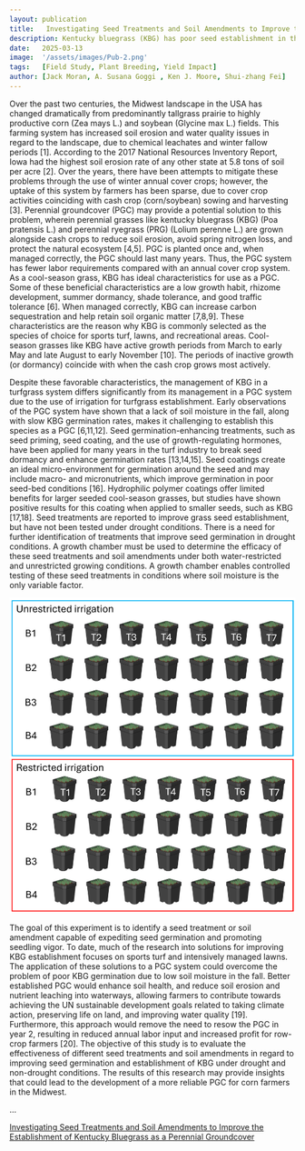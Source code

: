 ```yaml
---
layout: publication
title:   Investigating Seed Treatments and Soil Amendments to Improve the Establishment of Kentucky Bluegrass as a Perennial Groundcover
description: Kentucky bluegrass (KBG) has poor seed establishment in the fall when used as a perennial groundcover in corn production. This study was conducted to investigate the effect of various seed treatments and soil amendments on the establishment of KBG under drought and non-drought conditions, simulated in a growth chamber.
date:   2025-03-13
image:  '/assets/images/Pub-2.png'
tags:   [Field Study, Plant Breeding, Yield Impact]
author: [Jack Moran, A. Susana Goggi , Ken J. Moore, Shui-zhang Fei]
---
```


Over the past two centuries, the Midwest landscape in the USA has changed dramatically from predominantly tallgrass prairie to highly productive corn (Zea mays L.) and soybean (Glycine max L.) fields. This farming system has increased soil erosion and water quality issues in regard to the landscape, due to chemical leachates and winter fallow periods [1]. According to the 2017 National Resources Inventory Report, Iowa had the highest soil erosion rate of any other state at 5.8 tons of soil per acre [2]. Over the years, there have been attempts to mitigate these problems through the use of winter annual cover crops; however, the uptake of this system by farmers has been sparse, due to cover crop activities coinciding with cash crop (corn/soybean) sowing and harvesting [3].
Perennial groundcover (PGC) may provide a potential solution to this problem, wherein perennial grasses like kentucky bluegrass (KBG) (Poa pratensis L.) and perennial ryegrass (PRG) (Lolium perenne L.) are grown alongside cash crops to reduce soil erosion, avoid spring nitrogen loss, and protect the natural ecosystem [4,5]. PGC is planted once and, when managed correctly, the PGC should last many years. Thus, the PGC system has fewer labor requirements compared with an annual cover crop system. As a cool-season grass, KBG has ideal characteristics for use as a PGC. Some of these beneficial characteristics are a low growth habit, rhizome development, summer dormancy, shade tolerance, and good traffic tolerance [6]. When managed correctly, KBG can increase carbon sequestration and help retain soil organic matter [7,8,9]. These characteristics are the reason why KBG is commonly selected as the species of choice for sports turf, lawns, and recreational areas. Cool-season grasses like KBG have active growth periods from March to early May and late August to early November [10]. The periods of inactive growth (or dormancy) coincide with when the cash crop grows most actively.


Despite these favorable characteristics, the management of KBG in a turfgrass system differs significantly from its management in a PGC system due to the use of irrigation for turfgrass establishment. Early observations of the PGC system have shown that a lack of soil moisture in the fall, along with slow KBG germination rates, makes it challenging to establish this species as a PGC [6,11,12]. Seed germination-enhancing treatments, such as seed priming, seed coating, and the use of growth-regulating hormones, have been applied for many years in the turf industry to break seed dormancy and enhance germination rates [13,14,15]. Seed coatings create an ideal micro-environment for germination around the seed and may include macro- and micronutrients, which improve germination in poor seed-bed conditions [16]. Hydrophilic polymer coatings offer limited benefits for larger seeded cool-season grasses, but studies have shown positive results for this coating when applied to smaller seeds, such as KBG [17,18]. Seed treatments are reported to improve grass seed establishment, but have not been tested under drought conditions. There is a need for further identification of treatments that improve seed germination in drought conditions. A growth chamber must be used to determine the efficacy of these seed treatments and soil amendments under both water-restricted and unrestricted growing conditions. A growth chamber enables controlled testing of these seed treatments in conditions where soil moisture is the only variable factor.


<div class="gallery-box">
  <div class="gallery">
    <img src="/assets/images/image.png" loading="lazy" alt="House">
  </div>
</div>


The goal of this experiment is to identify a seed treatment or soil amendment capable of expediting seed germination and promoting seedling vigor. To date, much of the research into solutions for improving KBG establishment focuses on sports turf and intensively managed lawns. The application of these solutions to a PGC system could overcome the problem of poor KBG germination due to low soil moisture in the fall. Better established PGC would enhance soil health, and reduce soil erosion and nutrient leaching into waterways, allowing farmers to contribute towards achieving the UN sustainable development goals related to taking climate action, preserving life on land, and improving water quality [19]. Furthermore, this approach would remove the need to resow the PGC in year 2, resulting in reduced annual labor input and increased profit for row-crop farmers [20]. The objective of this study is to evaluate the effectiveness of different seed treatments and soil amendments in regard to improving seed germination and establishment of KBG under drought and non-drought conditions. The results of this research may provide insights that could lead to the development of a more reliable PGC for corn farmers in the Midwest.

...

[ Investigating Seed Treatments and Soil Amendments to Improve the Establishment of Kentucky Bluegrass as a Perennial Groundcover](https://www.mdpi.com/2674-1024/4/1/16)